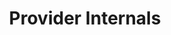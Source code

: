 ---
title: Provider Internals
toc: true
weight: 206
indent: true
redirect_to: https://github.com/crossplane/tbs/tree/master/episodes/7
---